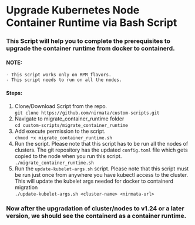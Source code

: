  # Upgrade Kubernetes Node Container Runtime via Bash Script

### This Script will help you to complete the prerequisites to upgrade the container runtime from docker to containerd.

#### NOTE:
    - This script works only on RPM flavors.
    - This script needs to run on all the nodes.

#### Steps:
1. Clone/Download Script from the repo.\
    `git clone https://github.com/nirmata/custom-scripts.git `
2. Navigate to migrate_container_runtime folder\
    `cd custom-scripts/migrate_container_runtime`
3. Add execute permission to the script.\
    `chmod +x migrate_container_runtime.sh`
4. Run the script. Please note that this script has to be run all the nodes of clusters. The git repository has the updated `config.toml` file which gets copied to the node when you run this script.<br />
        `./migrate_container_runtime.sh`
5. Run the `update-kubelet-args.sh` script. Please note that this script must be run just once from anywhere you have kubectl access to the cluster. This will update the kubelet args needed for docker to containerd migration <br />
        `./update-kubelet-args.sh <cluster-name> <nirmata-url>`

### Now after the upgradation of cluster/nodes to v1.24 or a later version, we should see the containerd as a container runtime.

